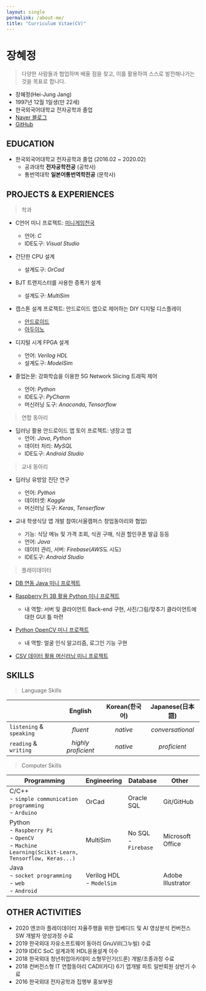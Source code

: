 ```yaml
---
layout: single
permalink: /about-me/
title: "Curriculum Vitae(CV)"
---
```


# 장혜정

> 다양한 사람들과 협업하며 배울 점을 찾고, 이를 활용하여 스스로 발전해나가는 것을 목표로 합니다.

- 장혜정(Hei-Jung Jang)
- 1997년 12월 1일생(만 22세)
- 한국외국어대학교 전자공학과 졸업
- [Naver 블로그](https://blog.naver.com/wkdgpwjd007)
- [GitHub](https://github.com/hei-jung)

## EDUCATION

- 한국외국어대학교 전자공학과 졸업 (2016.02 ~ 2020.02)
  - 공과대학 **전자공학전공** (공학사)
  - 통번역대학 **일본어통번역학전공** (문학사)
  
## PROJECTS & EXPERIENCES

> 학과

- C언어 미니 프로젝트: [미니게임천국](https://github.com/hei-jung/teamproject_heaven)
  - 언어: *C*
  - IDE도구: *Visual Studio*

- 간단한 CPU 설계
  - 설계도구: *OrCad*

- BJT 트랜지스터를 사용한 증폭기 설계
  - 설계도구: *MultiSim*

- 캡스톤 설계 프로젝트: 안드로이드 앱으로 제어하는 DIY 디지털 디스플레이
  - [안드로이드](https://github.com/hei-jung/LedControl)
  - [아두이노](https://github.com/hei-jung/LedControl_arduino)

- 디지털 시계 FPGA 설계
  - 언어: *Verilog HDL*
  - 설계도구: *ModelSim*

- 졸업논문: 강화학습을 이용한 5G Network Slicing 트래픽 제어
  - 언어: *Python*
  - IDE도구: *PyCharm*
  - 머신러닝 도구: *Anaconda*, *Tensorflow*
  
> 연합 동아리

- 딥러닝 활용 안드로이드 앱 토이 프로젝트: 냉장고 앱
  - 언어: *Java*, *Python*
  - 데이터 처리: *MySQL*
  - IDE도구: *Android Studio*

> 교내 동아리

- 딥러닝 유방암 진단 연구
  - 언어: *Python*
  - 데이터셋: *Kaggle*
  - 머신러닝 도구: *Keras*, *Tenserflow*

- 교내 학생식당 앱 개발 참여(서울캠퍼스 창업동아리와 협업)
  - 기능: 식당 메뉴 및 가격 조회, 식권 구매, 식권 할인쿠폰 발급 등등
  - 언어: *Java*
  - 데이터 관리, 서버: *Firebase*(*AWS*도 시도)
  - IDE도구: *Android Studio*

> 플레이데이터

- [DB 연동 Java 미니 프로젝트](https://github.com/hei-jung/myDbApp)

- [Raspberry Pi 3B 활용 Python 미니 프로젝트](https://github.com/hei-jung/catchmind_game)
  - 내 역할: 서버 및 클라이언트 Back-end 구현, 사진/그림/맞추기 클라이언트에 대한 GUI 틀 마련

- [Python OpenCV 미니 프로젝트](https://github.com/hei-jung/MiniProject_OpenCV)
  - 내 역할: 얼굴 인식 알고리즘, 로그인 기능 구현

- [CSV 데이터 활용 머신러닝 미니 프로젝트](https://github.com/hei-jung/PokeDex)

## SKILLS

> Language Skills

||English|Korean(한국어)|Japanese(日本語)|
|:---|:---:|:---:|:---:|
|`listening` & `speaking`|*fluent*|*native*|*conversational*|
|`reading` & `writing`|*highly proficient*|*native*|*proficient*|

> Computer Skills

|Programming|Engineering|Database|Other|
|---|---|---|---|
|C/C++<br>- `simple communication programming`<br>- `Arduino`|OrCad|Oracle SQL|Git/GitHub|
|Python<br>- `Raspberry Pi`<br>- `OpenCV`<br>- `Machine Learning(Scikit-Learn, Tensorflow, Keras...)`|MultiSim|No SQL<br>- `Firebase`|Microsoft Office|
|Java<br>- `socket programming`<br>- `web`<br>- `Android`|Verilog HDL<br>- `ModelSim`||Adobe Illustrator|

## OTHER ACTIVITIES

- 2020 엔코아 플레이데이터 자율주행을 위한 임베디드 및 AI 영상분석 컨버전스 SW 개발자 양성과정 수료
- 2019 한국외대 자유소프트웨어 동아리 GnuVill(그누빌) 수료
- 2019 IDEC SoC 설계과목 HDL응용설계 이수
- 2018 한국외대 청년취업아카데미 소형무인기(드론) 개발/조종과정 수료
- 2018 컨버전스형 IT 연합동아리 CADI(카디) 6기 앱개발 파트 일반회원 상반기 수료
- 2016 한국외대 전자공학과 집행부 홍보부원
